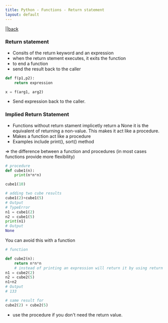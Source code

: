 ```yaml
---
title: Python - Functions - Return statement
layout: default
---
```


||[back](./index.html)

### Return statement

* Consits of the return keyword and an expression
* when the return stement executes, it exits the function
* to end a function
* send the result back to the caller

```python
def f(p1,p2):
    return expression

x = f(arg1, arg2)
```

* Send expression back to the caller.

### Implied Return Statement

* Functions without return stament implicetly return a None
  it is the equivalent of returning a non-value. This makes it act like a procedure.
* Makes a function act like a procedure
* Examples include print(), sort() method

=> the difference between a function and procedures (in most cases functions provide more flexibility)

```python
# procedure
def cube1(n):
    print(n*n*n)

cube1(10)

# adding two cube results
cube1(2)+cube1(5)
# Output
# TypeError
n1 = cube1(2)
n2 = cube1(5)
print(n1)
# Output
None
```

You can avoid this with a function

```python
# function

def cube2(n):
    return n*n*n
    # instead of printing an expression will return it by using return
n1 = cube2(2)
n2 = cube2(5)
n1+n2
# Output
# 133

# same result for 
cube2(2) + cube2(5)
```

* use the procedure if you don't need the return value.
